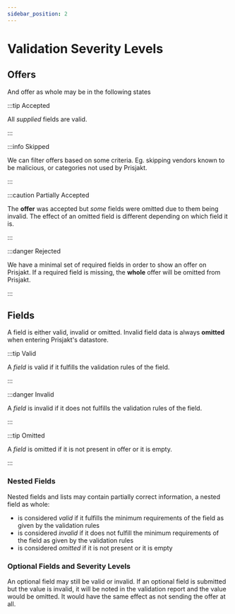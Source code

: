```yaml
---
sidebar_position: 2
---
```

# Validation Severity Levels


## Offers

And offer as whole may be in the following states

:::tip Accepted

All *supplied* fields are valid.

:::

:::info Skipped

We can filter offers based on some criteria. Eg. skipping vendors known to be malicious, or categories not used by Prisjakt. 

:::

:::caution Partially Accepted

The **offer** was accepted but *some* fields were omitted due to them being invalid. The
effect of an omitted field is different depending on which field it is.

:::

:::danger Rejected

We have a minimal set of required fields in order to show an offer on Prisjakt. If a required field
is missing, the **whole** offer will be omitted from Prisjakt.

:::

## Fields

A field is either valid, invalid or omitted. Invalid field data is always **omitted** when entering Prisjakt's datastore.

:::tip Valid

A *field* is valid if it fulfills the validation rules of the field.

:::

:::danger Invalid

A *field* is invalid if it does not fulfills the validation rules of the field.

:::

:::tip Omitted

A *field* is omitted if it is not present in offer or it is empty.

:::

### Nested Fields

Nested fields and lists may contain partially correct information, a nested field as whole:

* is considered *valid* if it fulfills the minimum requirements of the field as given by the validation rules
* is considered *invalid* if it does not fulfill the minimum requirements of the field as given by the validation rules
* is considered *omitted* if it is not present or it is empty


### Optional Fields and Severity Levels

An optional field may still be valid or invalid. If an optional field is submitted but the value is invalid, it will
be noted in the validation report and the value would be omitted. It would have the same effect as not sending the offer
at all.
